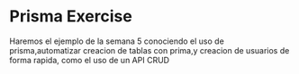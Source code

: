# Prisma Exercise
Haremos el ejemplo de la semana 5 conociendo el uso de prisma,automatizar creacion de tablas con prima,y creacion de usuarios de forma rapida, como el uso de un API CRUD
